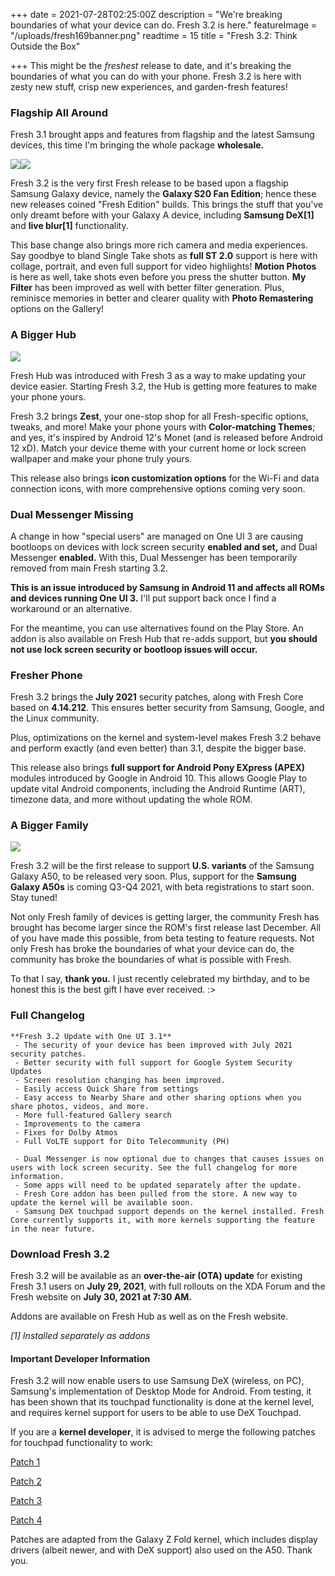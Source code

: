 +++
date = 2021-07-28T02:25:00Z
description = "We're breaking boundaries of what your device can do. Fresh 3.2 is here."
featureImage = "/uploads/fresh169banner.png"
readtime = 15
title = "Fresh 3.2: Think Outside the Box"

+++
This might be the _freshest_ release to date, and it's breaking the boundaries of what you can do with your phone. Fresh 3.2 is here with zesty new stuff, crisp new experiences, and garden-fresh features!

### Flagship All Around

Fresh 3.1 brought apps and features from flagship and the latest Samsung devices, this time I'm bringing the whole package **wholesale.**

![](/uploads/screenshot_20210728-145527_samsung-dex.jpg)![](/uploads/screenshot_20210728-145444_gallery.jpg)

Fresh 3.2 is the very first Fresh release to be based upon a flagship Samsung Galaxy device, namely the **Galaxy S20 Fan Edition**; hence these new releases coined "Fresh Edition" builds. This brings the stuff that you've only dreamt before with your Galaxy A device, including **Samsung DeX\[1\]** and **live blur\[1\]** functionality.

This base change also brings more rich camera and media experiences. Say goodbye to bland Single Take shots as **full ST 2.0** support is here with collage, portrait, and even full support for video highlights! **Motion Photos** is here as well, take shots even before you press the shutter button. **My Filter** has been improved as well with better filter generation. Plus, reminisce memories in better and clearer quality with **Photo Remastering** options on the Gallery!

### A Bigger Hub

![](/uploads/screenshot_20210728-145510_fresh-hub.jpg)

Fresh Hub was introduced with Fresh 3 as a way to make updating your device easier. Starting Fresh 3.2, the Hub is getting more features to make your phone yours.

Fresh 3.2 brings **Zest**, your one-stop shop for all Fresh-specific options, tweaks, and more! Make your phone yours with **Color-matching Themes**; and yes, it's inspired by Android 12's Monet (and is released before Android 12 xD). Match your device theme with your current home or lock screen wallpaper and make your phone truly yours.

This release also brings **icon customization options** for the Wi-Fi and data connection icons, with more comprehensive options coming very soon.

### Dual Messenger Missing

A change in how "special users" are managed on One UI 3 are causing bootloops on devices with lock screen security **enabled and set,** and Dual Messenger **enabled.** With this, Dual Messenger has been temporarily removed from main Fresh starting 3.2.

**This is an issue introduced by Samsung in Android 11 and affects all ROMs and devices running One UI 3.** I'll put support back once I find a workaround or an alternative.

For the meantime, you can use alternatives found on the Play Store. An addon is also available on Fresh Hub that re-adds support, but **you should not use lock screen security or bootloop issues will occur.**

### Fresher Phone

Fresh 3.2 brings the **July 2021** security patches, along with Fresh Core based on **4.14.212**. This ensures better security from Samsung, Google, and the Linux community.

Plus, optimizations on the kernel and system-level makes Fresh 3.2 behave and perform exactly (and even better) than 3.1, despite the bigger base.

This release also brings **full support for Android Pony EXpress (APEX)** modules introduced by Google in Android 10. This allows Google Play to update vital Android components, including the Android Runtime (ART), timezone data, and more without updating the whole ROM.

### A Bigger Family

![](/uploads/fresh-server-icons-community.png)

Fresh 3.2 will be the first release to support **U.S. variants** of the Samsung Galaxy A50, to be released very soon. Plus, support for the **Samsung Galaxy A50s** is coming Q3-Q4 2021, with beta registrations to start soon. Stay tuned!

Not only Fresh family of devices is getting larger, the community Fresh has brought has become larger since the ROM's first release last December. All of you have made this possible, from beta testing to feature requests.  Not only Fresh has broke the boundaries of what your device can do, the community has broke the boundaries of what is possible with Fresh.

To that I say, **thank you.** I just recently celebrated my birthday, and to be honest this is the best gift I have ever received. :>

### Full Changelog

    **Fresh 3.2 Update with One UI 3.1**
     - The security of your device has been improved with July 2021 security patches.
     - Better security with full support for Google System Security Updates
     - Screen resolution changing has been improved.
     - Easily access Quick Share from settings
     - Easy access to Nearby Share and other sharing options when you share photos, videos, and more.
     - More full-featured Gallery search
     - Improvements to the camera
     - Fixes for Dolby Atmos
     - Full VoLTE support for Dito Telecommunity (PH)
    
     - Dual Messenger is now optional due to changes that causes issues on users with lock screen security. See the full changelog for more information.
     - Some apps will need to be updated separately after the update.
     - Fresh Core addon has been pulled from the store. A new way to update the kernel will be available soon.
     - Samsung DeX touchpad support depends on the kernel installed. Fresh Core currently supports it, with more kernels supporting the feature in the near future.

### Download Fresh 3.2

Fresh 3.2 will be available as an **over-the-air (OTA) update** for existing Fresh 3.1 users on **July 29, 2021**, with full rollouts on the XDA Forum and the Fresh website on **July 30, 2021 at 7:30 AM.**

Addons are available on Fresh Hub as well as on the Fresh website.

_\[1\] Installed separately as addons_

#### Important Developer Information

Fresh 3.2 will now enable users to use Samsung DeX (wireless, on PC), Samsung's implementation of Desktop Mode for Android. From testing, it has been shown that its touchpad functionality is done at the kernel level, and requires kernel support for users to be able to use DeX Touchpad.

If you are a **kernel developer**, it is advised to merge the following patches for touchpad functionality to work:

[Patch 1](https://github.com/TenSeventy7/android_kernel_samsung_exynos9610_fresh/commit/266162ef9d23240d6840a4abc9a8192751b52306)

[Patch 2](https://github.com/TenSeventy7/android_kernel_samsung_exynos9610_fresh/commit/658437573b6ebc9201c4095d4977a0dc29f6ae85)

[Patch 3](https://github.com/TenSeventy7/android_kernel_samsung_exynos9610_fresh/commit/a3a846986161defa7afc866f56f598c3ddf75edd)

[Patch 4](https://github.com/TenSeventy7/android_kernel_samsung_exynos9610_fresh/commit/45c76ba577a297827980b8990d0e3ad3b827745e)

Patches are adapted from the Galaxy Z Fold kernel, which includes display drivers (albeit newer, and with DeX support) also used on the A50. Thank you.